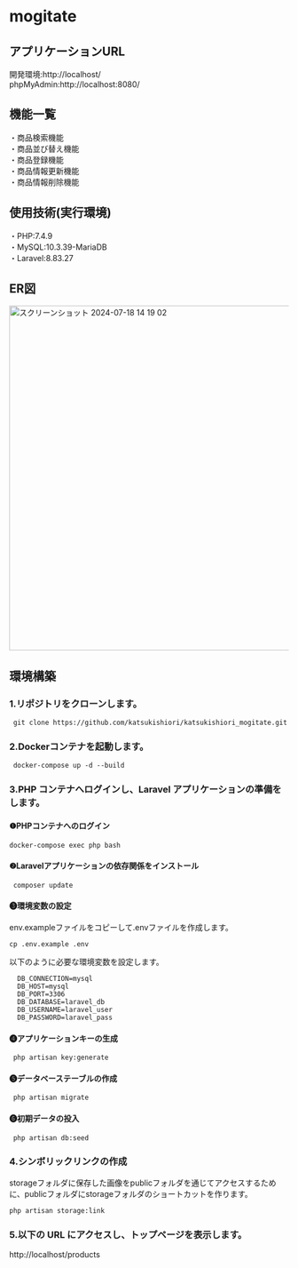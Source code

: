 # mogitate   

  
## アプリケーションURL  
開発環境:http://localhost/  
phpMyAdmin:http://localhost:8080/  
  
## 機能一覧  
・商品検索機能  
・商品並び替え機能  
・商品登録機能  
・商品情報更新機能  
・商品情報削除機能
  
## 使用技術(実行環境)  
・PHP:7.4.9  
・MySQL:10.3.39-MariaDB   
・Laravel:8.83.27       
  
## ER図  
<img width="621" alt="スクリーンショット 2024-07-18 14 19 02" src="https://github.com/user-attachments/assets/435c6f5c-419c-427f-b2bb-c93745167d95">
  
## 環境構築  
### 1.リポジトリをクローンします。    
     git clone https://github.com/katsukishiori/katsukishiori_mogitate.git        
  
### 2.Dockerコンテナを起動します。  
     docker-compose up -d --build      
  
### 3.PHP コンテナへログインし、Laravel アプリケーションの準備をします。  
  #### ❶PHPコンテナへのログイン
    docker-compose exec php bash    
  
  #### ❷Laravelアプリケーションの依存関係をインストール  
     composer update    

  #### ❸環境変数の設定
  env.exampleファイルをコピーして.envファイルを作成します。
    
    cp .env.example .env       

  以下のように必要な環境変数を設定します。  
    
      DB_CONNECTION=mysql  
      DB_HOST=mysql  
      DB_PORT=3306  
      DB_DATABASE=laravel_db  
      DB_USERNAME=laravel_user  
      DB_PASSWORD=laravel_pass  
      
    
  #### ❹アプリケーションキーの生成  
     php artisan key:generate        

  #### ❺データベーステーブルの作成   
     php artisan migrate      

  #### ❻初期データの投入  
     php artisan db:seed  

### 4.シンボリックリンクの作成
storageフォルダに保存した画像をpublicフォルダを通じてアクセスするために、publicフォルダにstorageフォルダのショートカットを作ります。
    
    php artisan storage:link  
   

### 5.以下の URL にアクセスし、トップページを表示します。  
http://localhost/products  

    

